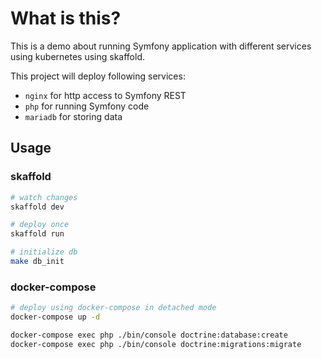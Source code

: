 # What is this?

This is a demo about running Symfony application with different services using kubernetes using skaffold.

This project will deploy following services:

* `nginx` for http access to Symfony REST
* `php` for running Symfony code
* `mariadb` for storing data

## Usage

### skaffold

```bash
# watch changes
skaffold dev

# deploy once
skaffold run

# initialize db
make db_init
```

### docker-compose
```bash
# deploy using docker-compose in detached mode
docker-compose up -d

docker-compose exec php ./bin/console doctrine:database:create
docker-compose exec php ./bin/console doctrine:migrations:migrate
```
